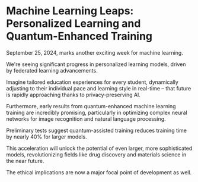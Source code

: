 # Machine Learning Leaps: Personalized Learning and Quantum-Enhanced Training

September 25, 2024, marks another exciting week for machine learning.

We're seeing significant progress in personalized learning models, driven by federated learning advancements.

Imagine tailored education experiences for every student, dynamically adjusting to their individual pace and learning style in real-time – that future is rapidly approaching thanks to privacy-preserving AI.

Furthermore, early results from quantum-enhanced machine learning training are incredibly promising, particularly in optimizing complex neural networks for image recognition and natural language processing.

Preliminary tests suggest quantum-assisted training reduces training time by nearly 40% for larger models.

This acceleration will unlock the potential of even larger, more sophisticated models, revolutionizing fields like drug discovery and materials science in the near future.

The ethical implications are now a major focal point of development as well.
